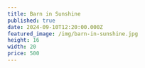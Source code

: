 ```yaml
---
title: Barn in Sunshine
published: true
date: 2024-09-10T12:20:00.000Z
featured_image: /img/barn-in-sunshine.jpg
height: 16
width: 20
price: 500
---
```


